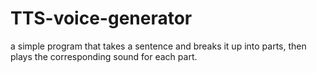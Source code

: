# TTS-voice-generator
a simple program that takes a sentence and breaks it up into parts, then plays the corresponding sound for each part.
